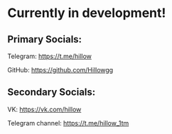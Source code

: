 # Currently in development!


## Primary Socials:

Telegram: <https://t.me/hillow>

GitHub: <https://github.com/Hillowgg>
    


## Secondary Socials:

VK: <https://vk.com/hillow>

Telegram channel: <https://t.me/hillow_1tm>
